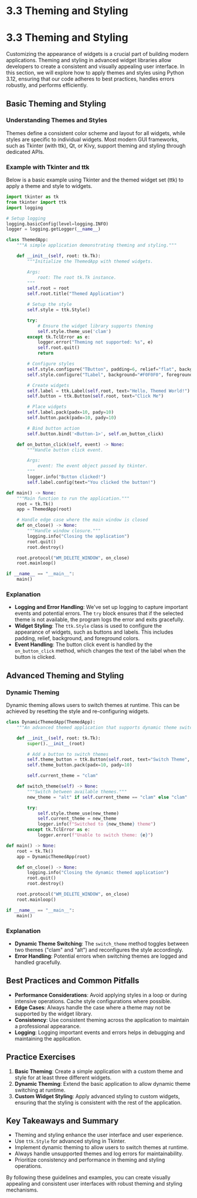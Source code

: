 # 3.3 Theming and Styling

# 3.3 Theming and Styling

Customizing the appearance of widgets is a crucial part of building modern applications. Theming and styling in advanced widget libraries allow developers to create a consistent and visually appealing user interface. In this section, we will explore how to apply themes and styles using Python 3.12, ensuring that our code adheres to best practices, handles errors robustly, and performs efficiently.

## Basic Theming and Styling

### Understanding Themes and Styles

Themes define a consistent color scheme and layout for all widgets, while styles are specific to individual widgets. Most modern GUI frameworks, such as Tkinter (with ttk), Qt, or Kivy, support theming and styling through dedicated APIs.

### Example with Tkinter and ttk

Below is a basic example using Tkinter and the themed widget set (ttk) to apply a theme and style to widgets.

```python
import tkinter as tk
from tkinter import ttk
import logging

# Setup logging
logging.basicConfig(level=logging.INFO)
logger = logging.getLogger(__name__)

class ThemedApp:
    """A simple application demonstrating theming and styling."""

    def __init__(self, root: tk.Tk):
        """Initialize the ThemedApp with themed widgets.

        Args:
            root: The root tk.Tk instance.
        """
        self.root = root
        self.root.title("Themed Application")

        # Setup the style
        self.style = ttk.Style()

        try:
            # Ensure the widget library supports theming
            self.style.theme_use('clam')
        except tk.TclError as e:
            logger.error("Theming not supported: %s", e)
            self.root.quit()
            return

        # Configure styles
        self.style.configure("TButton", padding=6, relief="flat", background="#4CAF50", foreground="white")
        self.style.configure("TLabel", background="#F0F0F0", foreground="black")

        # Create widgets
        self.label = ttk.Label(self.root, text="Hello, Themed World!")
        self.button = ttk.Button(self.root, text="Click Me")

        # Place widgets
        self.label.pack(padx=10, pady=10)
        self.button.pack(padx=10, pady=10)

        # Bind button action
        self.button.bind('<Button-1>', self.on_button_click)

    def on_button_click(self, event) -> None:
        """Handle button click event.

        Args:
            event: The event object passed by tkinter.
        """
        logger.info("Button clicked!")
        self.label.config(text="You clicked the button!")

def main() -> None:
    """Main function to run the application."""
    root = tk.Tk()
    app = ThemedApp(root)

    # Handle edge case where the main window is closed
    def on_close() -> None:
        """Handle window closure."""
        logging.info("Closing the application")
        root.quit()
        root.destroy()

    root.protocol("WM_DELETE_WINDOW", on_close)
    root.mainloop()

if __name__ == "__main__":
    main()
```

### Explanation

- **Logging and Error Handling**: We've set up logging to capture important events and potential errors. The `try` block ensures that if the selected theme is not available, the program logs the error and exits gracefully.
- **Widget Styling**: The `ttk.Style` class is used to configure the appearance of widgets, such as buttons and labels. This includes padding, relief, background, and foreground colors.
- **Event Handling**: The button click event is handled by the `on_button_click` method, which changes the text of the label when the button is clicked.

## Advanced Theming and Styling

### Dynamic Theming

Dynamic theming allows users to switch themes at runtime. This can be achieved by resetting the style and re-configuring widgets.

```python
class DynamicThemedApp(ThemedApp):
    """An advanced themed application that supports dynamic theme switching."""

    def __init__(self, root: tk.Tk):
        super().__init__(root)

        # Add a button to switch themes
        self.theme_button = ttk.Button(self.root, text="Switch Theme", command=self.switch_theme)
        self.theme_button.pack(padx=10, pady=10)

        self.current_theme = "clam"

    def switch_theme(self) -> None:
        """Switch between available themes."""
        new_theme = "alt" if self.current_theme == "clam" else "clam"

        try:
            self.style.theme_use(new_theme)
            self.current_theme = new_theme
            logger.info(f"Switched to {new_theme} theme")
        except tk.TclError as e:
            logger.error(f"Unable to switch theme: {e}")

def main() -> None:
    root = tk.Tk()
    app = DynamicThemedApp(root)

    def on_close() -> None:
        logging.info("Closing the dynamic themed application")
        root.quit()
        root.destroy()

    root.protocol("WM_DELETE_WINDOW", on_close)
    root.mainloop()

if __name__ == "__main__":
    main()
```

### Explanation

- **Dynamic Theme Switching**: The `switch_theme` method toggles between two themes ("clam" and "alt") and reconfigures the style accordingly.
- **Error Handling**: Potential errors when switching themes are logged and handled gracefully.

## Best Practices and Common Pitfalls

- **Performance Considerations**: Avoid applying styles in a loop or during intensive operations. Cache style configurations where possible.
- **Edge Cases**: Always handle the case where a theme may not be supported by the widget library.
- **Consistency**: Use consistent theming across the application to maintain a professional appearance.
- **Logging**: Logging important events and errors helps in debugging and maintaining the application.

## Practice Exercises

1. **Basic Theming**: Create a simple application with a custom theme and style for at least three different widgets.
2. **Dynamic Theming**: Extend the basic application to allow dynamic theme switching at runtime.
3. **Custom Widget Styling**: Apply advanced styling to custom widgets, ensuring that the styling is consistent with the rest of the application.

## Key Takeaways and Summary

- Theming and styling enhance the user interface and user experience.
- Use `ttk.Style` for advanced styling in Tkinter.
- Implement dynamic theming to allow users to switch themes at runtime.
- Always handle unsupported themes and log errors for maintainability.
- Prioritize consistency and performance in theming and styling operations.

By following these guidelines and examples, you can create visually appealing and consistent user interfaces with robust theming and styling mechanisms.
